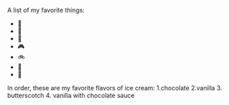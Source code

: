 A list of my favorite things:
- 🐶
- 🐺
- 🐯
- 🎮
- 🚲
- 🚗
- 🐘

In order, these are my favorite flavors of ice cream:
 1.chocolate
 2.vanilla
 3. butterscotch
 4. vanilla with chocolate sauce
